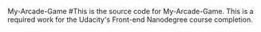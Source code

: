 My-Arcade-Game
#This is the source code for My-Arcade-Game. This is a required work for the Udacity's Front-end Nanodegree course completion.
